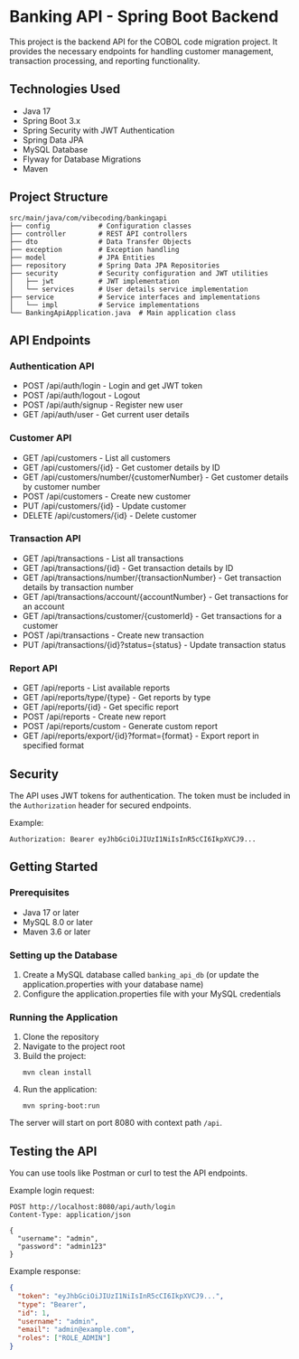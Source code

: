 # Banking API - Spring Boot Backend

This project is the backend API for the COBOL code migration project. It provides the necessary endpoints for handling customer management, transaction processing, and reporting functionality.

## Technologies Used

- Java 17
- Spring Boot 3.x
- Spring Security with JWT Authentication
- Spring Data JPA
- MySQL Database
- Flyway for Database Migrations
- Maven

## Project Structure

```
src/main/java/com/vibecoding/bankingapi
├── config            # Configuration classes
├── controller        # REST API controllers
├── dto               # Data Transfer Objects
├── exception         # Exception handling
├── model             # JPA Entities
├── repository        # Spring Data JPA Repositories
├── security          # Security configuration and JWT utilities
│   ├── jwt           # JWT implementation
│   └── services      # User details service implementation
├── service           # Service interfaces and implementations
│   └── impl          # Service implementations
└── BankingApiApplication.java  # Main application class
```

## API Endpoints

### Authentication API
- POST /api/auth/login - Login and get JWT token
- POST /api/auth/logout - Logout
- POST /api/auth/signup - Register new user
- GET /api/auth/user - Get current user details

### Customer API
- GET /api/customers - List all customers
- GET /api/customers/{id} - Get customer details by ID
- GET /api/customers/number/{customerNumber} - Get customer details by customer number
- POST /api/customers - Create new customer
- PUT /api/customers/{id} - Update customer
- DELETE /api/customers/{id} - Delete customer

### Transaction API
- GET /api/transactions - List all transactions
- GET /api/transactions/{id} - Get transaction details by ID
- GET /api/transactions/number/{transactionNumber} - Get transaction details by transaction number
- GET /api/transactions/account/{accountNumber} - Get transactions for an account
- GET /api/transactions/customer/{customerId} - Get transactions for a customer
- POST /api/transactions - Create new transaction
- PUT /api/transactions/{id}?status={status} - Update transaction status

### Report API
- GET /api/reports - List available reports
- GET /api/reports/type/{type} - Get reports by type
- GET /api/reports/{id} - Get specific report
- POST /api/reports - Create new report
- POST /api/reports/custom - Generate custom report
- GET /api/reports/export/{id}?format={format} - Export report in specified format

## Security

The API uses JWT tokens for authentication. The token must be included in the `Authorization` header for secured endpoints.

Example:
```
Authorization: Bearer eyJhbGciOiJIUzI1NiIsInR5cCI6IkpXVCJ9...
```

## Getting Started

### Prerequisites
- Java 17 or later
- MySQL 8.0 or later
- Maven 3.6 or later

### Setting up the Database
1. Create a MySQL database called `banking_api_db` (or update the application.properties with your database name)
2. Configure the application.properties file with your MySQL credentials

### Running the Application
1. Clone the repository
2. Navigate to the project root
3. Build the project:
   ```
   mvn clean install
   ```
4. Run the application:
   ```
   mvn spring-boot:run
   ```

The server will start on port 8080 with context path `/api`.

## Testing the API

You can use tools like Postman or curl to test the API endpoints.

Example login request:
```
POST http://localhost:8080/api/auth/login
Content-Type: application/json

{
  "username": "admin",
  "password": "admin123"
}
```

Example response:
```json
{
  "token": "eyJhbGciOiJIUzI1NiIsInR5cCI6IkpXVCJ9...",
  "type": "Bearer",
  "id": 1,
  "username": "admin",
  "email": "admin@example.com",
  "roles": ["ROLE_ADMIN"]
}
```
